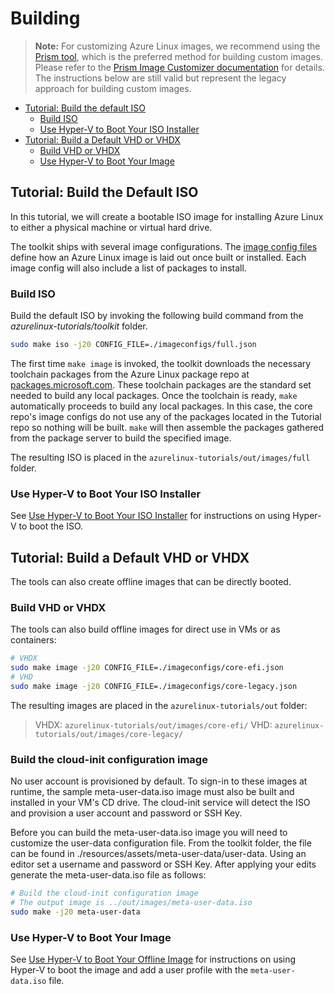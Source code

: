 # Building

> **Note:** For customizing Azure Linux images, we recommend using the [Prism tool](https://github.com/microsoft/azure-linux-image-tools), which is the preferred method for building custom images. Please refer to the [Prism Image Customizer documentation](https://microsoft.github.io/azure-linux-image-tools/imagecustomizer/README.html) for details. The instructions below are still valid but represent the legacy approach for building custom images.

- [Tutorial: Build the default ISO](#tutorial-build-the-default-iso)
  - [Build ISO](#build-iso)
  - [Use Hyper-V to Boot Your ISO Installer](#use-hyper-v-to-boot-your-iso-installer)
- [Tutorial: Build a Default VHD or VHDX](#tutorial-build-a-default-vhd-or-vhdx)
  - [Build VHD or VHDX](#build-vhd-or-vhdx)
  - [Use Hyper-V to Boot Your Image](#use-hyper-v-to-boot-your-image)

## Tutorial: Build the Default ISO

In this tutorial, we will create a bootable ISO image for installing Azure Linux to either a physical machine or virtual hard drive.

The toolkit ships with several image configurations. The [image config files](https://github.com/microsoft/azurelinux/blob/-/toolkit/docs/formats/imageconfig.md) define how an Azure Linux image is laid out once built or installed.  Each image config will also include a list of packages to install.

### Build ISO

Build the default ISO by invoking the following build command from the _azurelinux-tutorials/toolkit_ folder.

```bash
sudo make iso -j20 CONFIG_FILE=./imageconfigs/full.json
```

The first time `make image` is invoked, the toolkit downloads the necessary toolchain packages from the Azure Linux package repo at [packages.microsoft.com](packages.microsoft.com).  These toolchain packages are the standard set needed to build any local packages.  Once the toolchain is ready, `make` automatically proceeds to build any local packages.  In this case, the core repo's image configs do not use any of the packages located in the Tutorial repo so nothing will be built. `make` will then assemble the packages gathered from the package server to build the specified image.

The resulting ISO is placed in the `azurelinux-tutorials/out/images/full` folder.

### Use Hyper-V to Boot Your ISO Installer

See [Use Hyper-V to Boot Your ISO Installer](boot.md#use-hyper-v-to-boot-your-iso-installer) for instructions on using Hyper-V to boot the ISO.

## Tutorial: Build a Default VHD or VHDX

The tools can also create offline images that can be directly booted.

### Build VHD or VHDX

The tools can also build offline images for direct use in VMs or as containers:

```bash
# VHDX
sudo make image -j20 CONFIG_FILE=./imageconfigs/core-efi.json 
# VHD
sudo make image -j20 CONFIG_FILE=./imageconfigs/core-legacy.json
```

The resulting images are placed in the `azurelinux-tutorials/out` folder:

> VHDX:       `azurelinux-tutorials/out/images/core-efi/`
> VHD:        `azurelinux-tutorials/out/images/core-legacy/`

### Build the cloud-init configuration image

No user account is provisioned by default.  To sign-in to these images at runtime, the sample meta-user-data.iso image must also be built and installed in your VM's CD drive.  The cloud-init service will detect the ISO and provision a user account and password or SSH Key.

Before you can build the meta-user-data.iso image you will need to customize the user-data configuration file. From the toolkit folder, the file can be found in ./resources/assets/meta-user-data/user-data.  Using an editor set a username and password or SSH Key. After applying your edits generate the meta-user-data.iso file as follows:

```Bash
# Build the cloud-init configuration image
# The output image is ../out/images/meta-user-data.iso
sudo make -j20 meta-user-data
```

### Use Hyper-V to Boot Your Image

See [Use Hyper-V to Boot Your Offline Image](boot.md#use-hyper-v-to-boot-your-offline-image) for instructions on using Hyper-V to boot the image and add a user profile with the `meta-user-data.iso` file.
